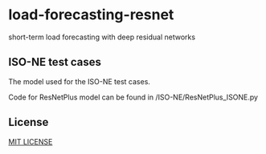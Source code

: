 # load-forecasting-resnet
short-term load forecasting with deep residual networks

## ISO-NE test cases
The model used for the ISO-NE test cases. 

Code for ResNetPlus model can be found in /ISO-NE/ResNetPlus_ISONE.py

## License
[MIT LICENSE](LICENSE)
